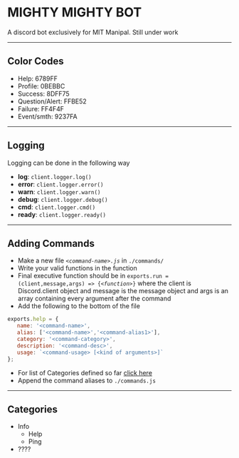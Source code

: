 # MIGHTY MIGHTY BOT

A discord bot exclusively for MIT Manipal. Still under work

---
## Color Codes

- Help: 6789FF
- Profile: 0BEBBC
- Success: 8DFF75
- Question/Alert: FFBE52
- Failure: FF4F4F
- Event/smth: 9237FA

---
## Logging

Logging can be done in the following way

- **log**: `client.logger.log()`
- **error**: `client.logger.error()`
- **warn**: `client.logger.warn()`
- **debug**: `client.logger.debug()`
- **cmd**: `client.logger.cmd()`
- **ready**: `client.logger.ready()`

---
## Adding Commands

- Make a new file *`<command-name>.js`* in `./commands/`
- Write your valid functions in the function
- Final executive function should be in `exports.run = (client,message,args) => {`*`<function>`*`}` where the client is Discord.client object and message is the message object and args is an array containing every argument after the command
- Add the following to the bottom of the file
 ```javascript
exports.help = {
    name: '<command-name>',
    alias: ['<command-name>','<command-alias1>'],
    category: '<command-category>',
    description: '<command-desc>',
    usage: `<command-usage> [<kind of arguments>]`
};
```
- For list of Categories defined so far [click here](#categories)
- Append the command aliases to `./commands.js`

---
## Categories

- Info
  - Help
  - Ping
- ????
